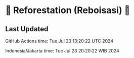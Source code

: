 
# 🌳 Reforestation (Reboisasi) 🌲

## Last Updated

GitHub Actions time: Tue Jul 23 13:20:22 UTC 2024

Indonesia/Jakarta time: Tue Jul 23 20:20:22 WIB 2024
